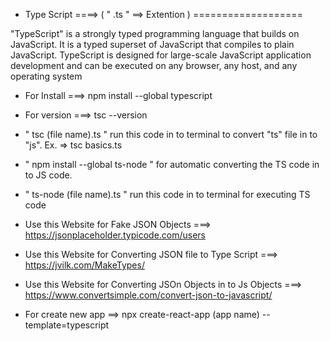 

* Type Script ====>   ( " .ts " ==> Extention )
===================

"TypeScript" is a strongly typed programming language that builds on JavaScript. It is a typed superset of JavaScript that compiles to plain JavaScript. TypeScript is designed for large-scale JavaScript application development and can be executed on any browser, any host, and any operating system


* For Install ===>  npm install --global typescript

* For version ===>  tsc --version

* " tsc (file name).ts " run this code in to terminal to convert "ts" file in to  "js".
Ex. => tsc basics.ts

* " npm install --global ts-node " for automatic converting the TS code in to JS code.

* " ts-node (file name).ts " run this code in to terminal for executing TS code

* Use this Website for Fake JSON Objects ===>
https://jsonplaceholder.typicode.com/users

* Use this Website for Converting JSON file to Type Script ===>  https://jvilk.com/MakeTypes/ 

* Use this Website for Converting JSOn Objects in to Js Objects ===>  https://www.convertsimple.com/convert-json-to-javascript/ 


* For create new app ==> npx create-react-app (app name) --template=typescript